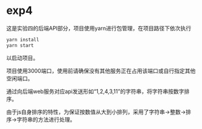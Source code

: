 # exp4

这是实验四的后端API部分，项目使用yarn进行包管理，在项目路径下依次执行

```sh
yarn install
yarn start
```

以启动项目。

项目使用3000端口，使用前请确保没有其他服务正在占用该端口或自行指定其他空闲端口。

通过向后端web服务对应api发送形如“1,2,4,3,11”的字符串，将字符串按数字排序。

由于js自身排序的特性，为保证按数值从大到小排列，采用了字符串->整数->排序->字符串的方法进行处理。